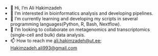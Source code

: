 - 👋 Hi, I’m Ali Hakimzadeh
- 👀 I’m interested in bioinformatics analysis and developing pipelines.
- 🌱 I’m currently learning and developing my scripts in several programming languages(Python, R, Bash, Nextflow). 
- 💞️ I’m looking to collaborate on metagenomics and transcriptomics (single-cell and bulk) data analysis.
- 📫 How to reach me 
ali.hakimzadeh@ut.ee; Hakimzadeh.ali993@gmail.com

<!---
alihkz94/alihkz94 is a ✨ special ✨ repository because its `README.md` (this file) appears on your GitHub profile.
You can click the Preview link to take a look at your changes.
--->
